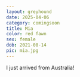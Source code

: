 ```yaml
---
layout: greyhound
date: 2025-04-06
category: comingsoon
title: Mia
color: red fawn
sex: female
dob: 2021-08-14
pic: mia.jpg
---
```

I just arrived from Australia!
